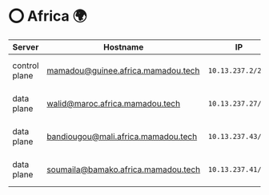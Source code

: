# :o: Africa :earth_africa:

| Server           | Hostname                             |  IP               | Specs                 |
|------------------|--------------------------------------|-------------------|-----------------------|
| control plane    | mamadou@guinee.africa.mamadou.tech  | `10.13.237.2/24` | 64GB Ram,      16cpus |
| data plane       | walid@maroc.africa.mamadou.tech     | `10.13.237.27/24` | 64GB Ram,      16cpus |
| data plane       | bandiougou@mali.africa.mamadou.tech | `10.13.237.43/24` | 64GB Ram,       8cpus |
| data plane       |soumaila@bamako.africa.mamadou.tech  | `10.13.237.41/24` | 64GB Ram,      16cpus |
